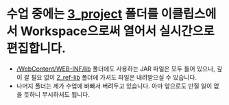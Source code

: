 # 수업 중에는 [3_project](../../999999_ETC/3_project/) 폴더를 이클립스에서 Workspace으로써 열어서 실시간으로 편집합니다.

- [/WebContent/WEB-INF/lib](../../999999_ETC/3_project/jslhrdServlet/WebContent/WEB-INF/lib/) 폴더에도 사용하는 JAR 파일은 모두 들어 있으나, 깊이 갈 필요 없이 [2_ref-lib](../../999999_ETC/2_ref-lib/) 폴더에 가셔도 파일은 내려받으실 수 있습니다.
- 나머지 폴더는 제가 수업에 바빠서 버려두고 있습니다. 아마 앞으로도 만질 일이 없을 듯하니 무시하셔도 됩니다.
